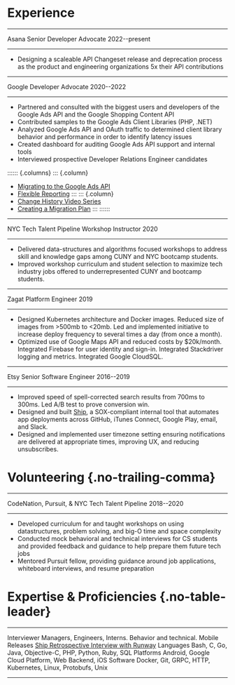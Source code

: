 # Experience

------ ------------------------- --------------------------------- -------------
Asana  Senior Developer Advocate                                   2022--present
------ ------------------------- --------------------------------- -------------

- Designing a scaleable API Changeset release and deprecation process as the
  product and engineering organizations 5x their API contributions

------ ------------------ ------------------------------------------- ----------
Google Developer Advocate                                             2020--2022
------ ------------------ ------------------------------------------- ----------

- Partnered and consulted with the biggest users and developers of the
  Google&nbsp;Ads&nbsp;API and the Google&nbsp;Shopping&nbsp;Content&nbsp;API
- Contributed samples to the Google&nbsp;Ads&nbsp;Client&nbsp;Libraries (PHP,
  .NET)
- Analyzed Google Ads API and OAuth traffic to determined client library
  behavior and performance in order to identify latency issues
- Created dashboard for auditing Google&nbsp;Ads&nbsp;API support and internal
  tools
- Interviewed prospective Developer Relations Engineer candidates

:::::: {.columns}
::: {.column}
- [Migrating to the Google Ads API][21Q2-migration-webinar]
- [Flexible Reporting][21Q3-workshop-flexible_reporting]
:::
::: {.column}
- [Change History Video Series][21Q4-community-content-playlist]
- [Creating a Migration Plan][21Q3-workshop-migration_planning]
:::
::::::

------------------------ ------------------- ------------------------------ ----
NYC Tech Talent Pipeline Workshop Instructor                                2020
------------------------ ------------------- ------------------------------ ----

- Delivered data-structures and algorithms focused workshops to address skill
  and knowledge gaps among CUNY and NYC bootcamp students.
- Improved workshop curriculum and student selection to maximize tech industry
  jobs offered to underrepresented CUNY and bootcamp students.

----- ----------------- --------------------------------------------------- ----
Zagat Platform Engineer                                                     2019
----- ----------------- --------------------------------------------------- ----

- Designed Kubernetes architecture and Docker images. Reduced size of images
  from >500mb to <20mb. Led and implemented initiative to increase deploy
  frequency to several times a day (from once a month).
- Optimized use of Google&nbsp;Maps&nbsp;API and reduced costs by \$20k/month.
  Integrated Firebase for user identity and sign-in. Integrated Stackdriver
  logging and metrics. Integrated Google&nbsp;CloudSQL.

---- ------------------------ --------------------------------------- ----------
Etsy Senior Software Engineer                                         2016--2019
---- ------------------------ --------------------------------------- ----------

- Improved speed of spell-corrected search results from 700ms to 300ms. Led
  A/B test to prove conversion win.
- Designed and built [Ship][17Q2-ship-cac], a SOX-compliant internal tool that
  automates app deployments across GitHub, iTunes&nbsp;Connect,
  Google&nbsp;Play, email, and Slack.
- Designed and implemented user timezone setting ensuring notifications are
  delivered at appropriate times, improving UX, and reducing unsubscribes.

# Volunteering {.no-trailing-comma}

----------------------------------------------- --------------------- ----------
CodeNation, Pursuit, & NYC Tech Talent Pipeline                       2018--2020
----------------------------------------------- --------------------- ----------

- Developed curriculum for and taught workshops on using datastructures, problem
  solving, and big-O time and space complexity
- Conducted mock behavioral and technical interviews for CS students and
  provided feedback and guidance to help prepare them future tech jobs
- Mentored Pursuit fellow, providing guidance around job applications,
  whiteboard interviews, and resume preparation

# Expertise & Proficiencies {.no-table-leader}

---------------- ---------------------------------------------------------------
Interviewer      Managers, Engineers, Interns. Behavior and technical.
Mobile Releases  [Ship Retrospective Interview with Runway][22Q1-runway-interview]
Languages        Bash, C, Go, Java, Objective-C, PHP, Python, Ruby, SQL
Platforms        Android, Google Cloud Platform, Web Backend, iOS
Software         Docker, Git, GRPC, HTTP, Kubernetes, Linux, Protobufs, Unix
---------------- ---------------------------------------------------------------

[17Q2-ship-cac]: <https://codeascraft.com/2017/05/15/how-etsy-ships-apps/>
[21Q2-migration-webinar]: <https://youtu.be/2QaNf-JGCGU>
[21Q3-workshop-flexible_reporting]: <https://youtu.be/cr4aMA5EXNs>
[21Q3-workshop-migration_planning]: <https://youtu.be/DytgwBqF9Fw>
[21Q3-workshop-trivia]: <https://youtu.be/mtGn0PZi63I>
[21Q4-community-content-playlist]: <https://www.youtube.com/playlist?list=PLKByxjzUC-N94SFPmvQkhJ1iUVZun_bwJ>
[22Q1-runway-interview]: <https://www.runway.team/blog/build-vs-buy-retrospective-etsys-ship-in-house-release-platform>
